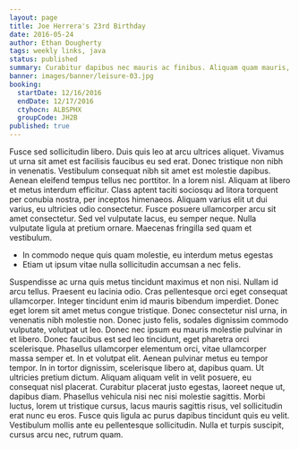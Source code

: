 ```yaml
---
layout: page
title: Joe Herrera's 23rd Birthday
date: 2016-05-24
author: Ethan Dougherty
tags: weekly links, java
status: published
summary: Curabitur dapibus nec mauris ac finibus. Aliquam quam mauris, fringilla.
banner: images/banner/leisure-03.jpg
booking:
  startDate: 12/16/2016
  endDate: 12/17/2016
  ctyhocn: ALBSPHX
  groupCode: JH2B
published: true
---
```

Fusce sed sollicitudin libero. Duis quis leo at arcu ultrices aliquet. Vivamus ut urna sit amet est facilisis faucibus eu sed erat. Donec tristique non nibh in venenatis. Vestibulum consequat nibh sit amet est molestie dapibus. Aenean eleifend tempus tellus nec porttitor. In a lorem nisl. Aliquam at libero et metus interdum efficitur. Class aptent taciti sociosqu ad litora torquent per conubia nostra, per inceptos himenaeos. Aliquam varius elit ut dui varius, eu ultricies odio consectetur. Fusce posuere ullamcorper arcu sit amet consectetur. Sed vel vulputate lacus, eu semper neque. Nulla vulputate ligula at pretium ornare. Maecenas fringilla sed quam et vestibulum.

* In commodo neque quis quam molestie, eu interdum metus egestas
* Etiam ut ipsum vitae nulla sollicitudin accumsan a nec felis.

Suspendisse ac urna quis metus tincidunt maximus et non nisi. Nullam id arcu tellus. Praesent eu lacinia odio. Cras pellentesque orci eget consequat ullamcorper. Integer tincidunt enim id mauris bibendum imperdiet. Donec eget lorem sit amet metus congue tristique. Donec consectetur nisl urna, in venenatis nibh molestie non. Donec justo felis, sodales dignissim commodo vulputate, volutpat ut leo. Donec nec ipsum eu mauris molestie pulvinar in et libero. Donec faucibus est sed leo tincidunt, eget pharetra orci scelerisque. Phasellus ullamcorper elementum orci, vitae ullamcorper massa semper et. In et volutpat elit. Aenean pulvinar metus eu tempor tempor.
In in tortor dignissim, scelerisque libero at, dapibus quam. Ut ultricies pretium dictum. Aliquam aliquam velit in velit posuere, eu consequat nisl placerat. Curabitur placerat justo egestas, laoreet neque ut, dapibus diam. Phasellus vehicula nisi nec nisi molestie sagittis. Morbi luctus, lorem ut tristique cursus, lacus mauris sagittis risus, vel sollicitudin erat nunc eu eros. Fusce quis ligula ac purus dapibus tincidunt quis eu velit. Vestibulum mollis ante eu pellentesque sollicitudin. Nulla et turpis suscipit, cursus arcu nec, rutrum quam.
